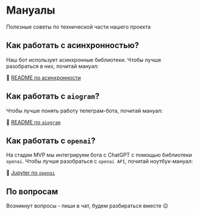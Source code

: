 # Мануалы
Полезные советы по технической части нашего проекта
## Как работать с асинхронностью?
Наш бот использует асинхронные библиотеки. Чтобы лучше разобраться в них, почитай мануал: 

🔗 [README по асинхронности](https://github.com/yuramayer/project_bot/blob/manual/manuals/async_README.md)

## Как работать с `aiogram`?
Чтобы лучше понять работу телеграм-бота, почитай мануал: 

🔗 [README по `aiogram`](https://github.com/yuramayer/project_bot/blob/manual/manuals/aiogram_README.md)

## Как работать с `openai`?

На стадии MVP мы интегрируем бота с ChatGPT с помощью библиотеки `openai`. Чтобы лучше разобраться с `openai API`, почитай ноутбук-мануал:

🔗 [Jupyter по `openai`](https://github.com/yuramayer/project_bot/blob/manual/openai/openai_test.ipynb)


## По вопросам
Возникнут вопросы - пиши в чат, будем разбираться вместе 😉
